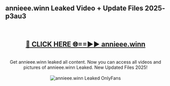 <h2>annieee.winn Leaked Video + Update Files 2025- p3au3</h2>
<br>
<div align="center">
<h2><a href="https://libra.edu.pl?annieee.winn" rel="nofollow">🔴 CLICK HERE 🌐==►► annieee.winn</a></h2>
<br>
Get annieee.winn leaked all content. Now you can access all videos and pictures of annieee.winn Leaked. New Updated Files 2025!
<br>
<br>
<a href="https://libra.edu.pl?annieee.winn" rel="nofollow" data-target="animated-image.originalLink"><img src="https://i.ibb.co.com/WyWwxjT/player-gif2.gif" alt="annieee.winn Leaked OnlyFans" style="max-width: 100%; display: inline-block;" data-target="animated-image.originalImage"></a>
</div>
<br>